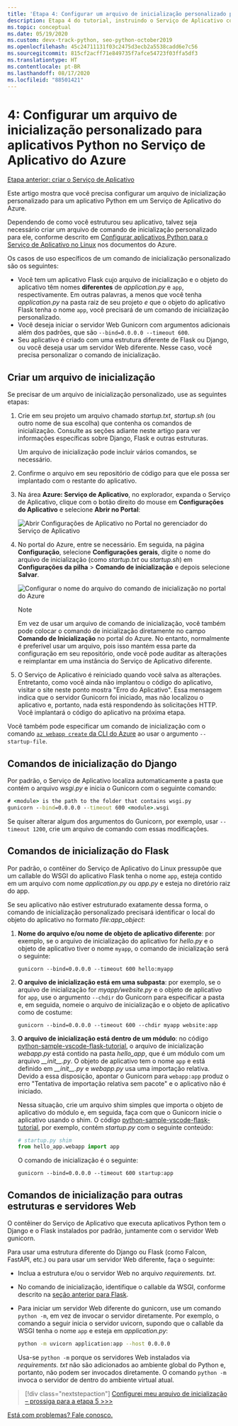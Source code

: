 ```yaml
---
title: 'Etapa 4: Configurar um arquivo de inicialização personalizado para aplicativos Python no Serviço de Aplicativo do Azure no Linux'
description: Etapa 4 do tutorial, instruindo o Serviço de Aplicativo como iniciar o aplicativo Web, incluindo instruções específicas para Django, Flask e outras estruturas.
ms.topic: conceptual
ms.date: 05/19/2020
ms.custom: devx-track-python, seo-python-october2019
ms.openlocfilehash: 45c24711131f03c2475d3ecb2a5538cadd6e7c56
ms.sourcegitcommit: 815cf2acff71e849735f7afce54723f03ffa5df3
ms.translationtype: HT
ms.contentlocale: pt-BR
ms.lasthandoff: 08/17/2020
ms.locfileid: "88501421"
---
```

# <a name="4-configure-a-custom-startup-file-for-python-apps-on-azure-app-service"></a>4: Configurar um arquivo de inicialização personalizado para aplicativos Python no Serviço de Aplicativo do Azure

[Etapa anterior: criar o Serviço de Aplicativo](tutorial-deploy-app-service-on-linux-03.md)

Este artigo mostra que você precisa configurar um arquivo de inicialização personalizado para um aplicativo Python em um Serviço de Aplicativo do Azure.

Dependendo de como você estruturou seu aplicativo, talvez seja necessário criar um arquivo de comando de inicialização personalizado para ele, conforme descrito em [Configurar aplicativos Python para o Serviço de Aplicativo no Linux](/azure/app-service/configure-language-python) nos documentos do Azure.

Os casos de uso específicos de um comando de inicialização personalizado são os seguintes:

- Você tem um aplicativo Flask cujo arquivo de inicialização e o objeto do aplicativo têm nomes **diferentes** de *application.py* e `app`, respectivamente. Em outras palavras, a menos que você tenha *application.py* na pasta raiz de seu projeto *e* que o objeto do aplicativo Flask tenha o nome `app`, você precisará de um comando de inicialização personalizado.
- Você deseja iniciar o servidor Web Gunicorn com argumentos adicionais além dos padrões, que são `--bind=0.0.0.0 --timeout 600`.
- Seu aplicativo é criado com uma estrutura diferente de Flask ou Django, ou você deseja usar um servidor Web diferente. Nesse caso, você precisa personalizar o comando de inicialização.

## <a name="create-a-startup-file"></a>Criar um arquivo de inicialização

Se precisar de um arquivo de inicialização personalizado, use as seguintes etapas:

1. Crie em seu projeto um arquivo chamado *startup.txt*, *startup.sh* (ou outro nome de sua escolha) que contenha os comandos de inicialização. Consulte as seções adiante neste artigo para ver informações específicas sobre Django, Flask e outras estruturas.

    Um arquivo de inicialização pode incluir vários comandos, se necessário.

1. Confirme o arquivo em seu repositório de código para que ele possa ser implantado com o restante do aplicativo.

1. Na área **Azure: Serviço de Aplicativo**, no explorador, expanda o Serviço de Aplicativo, clique com o botão direito do mouse em **Configurações do Aplicativo** e selecione **Abrir no Portal**:

    ![Abrir Configurações de Aplicativo no Portal no gerenciador do Serviço de Aplicativo](media/deploy-azure/open-application-settings-in-portal-for-app-service.png)

1. No portal do Azure, entre se necessário. Em seguida, na página **Configuração**, selecione **Configurações gerais**, digite o nome do arquivo de inicialização (como *startup.txt* ou *startup.sh*) em **Configurações da pilha** > **Comando de inicialização** e depois selecione **Salvar**.

    ![Configurar o nome do arquivo do comando de inicialização no portal do Azure](media/deploy-azure/enter-startup-file-for-app-service-in-the-azure-portal.png)

    > [!NOTE]
    > Em vez de usar um arquivo de comando de inicialização, você também pode colocar o comando de inicialização diretamente no campo **Comando de Inicialização** no portal do Azure. No entanto, normalmente é preferível usar um arquivo, pois isso mantém essa parte da configuração em seu repositório, onde você pode auditar as alterações e reimplantar em uma instância do Serviço de Aplicativo diferente.

1. O Serviço de Aplicativo é reiniciado quando você salva as alterações. Entretanto, como você ainda não implantou o código do aplicativo, visitar o site neste ponto mostra "Erro do Aplicativo". Essa mensagem indica que o servidor Gunicorn foi iniciado, mas não localizou o aplicativo e, portanto, nada está respondendo às solicitações HTTP. Você implantará o código do aplicativo na próxima etapa.

Você também pode especificar um comando de inicialização com o comando [`az webapp create` da CLI do Azure](/cli/azure/webapp?view=azure-cli-latest#az-webapp-create) ao usar o argumento `--startup-file`.

## <a name="django-startup-commands"></a>Comandos de inicialização do Django

Por padrão, o Serviço de Aplicativo localiza automaticamente a pasta que contém o arquivo *wsgi.py* e inicia o Gunicorn com o seguinte comando:

```cmd
# <module> is the path to the folder that contains wsgi.py
gunicorn --bind=0.0.0.0 --timeout 600 <module>.wsgi
```

Se quiser alterar algum dos argumentos do Gunicorn, por exemplo, usar `--timeout 1200`, crie um arquivo de comando com essas modificações.

## <a name="flask-startup-commands"></a>Comandos de inicialização do Flask

Por padrão, o contêiner do Serviço de Aplicativo do Linux pressupõe que um callable do WSGI do aplicativo Flask tenha o nome `app`, esteja contido em um arquivo com nome *application.py* ou *app.py* e esteja no diretório raiz do app.

Se seu aplicativo não estiver estruturado exatamente dessa forma, o comando de inicialização personalizado precisará identificar o local do objeto do aplicativo no formato *file:app_object*:

1. **Nome do arquivo e/ou nome de objeto de aplicativo diferente**: por exemplo, se o arquivo de inicialização do aplicativo for *hello.py* e o objeto de aplicativo tiver o nome `myapp`, o comando de inicialização será o seguinte:

    ```text
    gunicorn --bind=0.0.0.0 --timeout 600 hello:myapp
    ```

1. **O arquivo de inicialização está em uma subpasta**: por exemplo, se o arquivo de inicialização for *myapp/website.py* e o objeto de aplicativo for `app`, use o argumento `--chdir` do Gunicorn para especificar a pasta e, em seguida, nomeie o arquivo de inicialização e o objeto de aplicativo como de costume:

    ```text
    gunicorn --bind=0.0.0.0 --timeout 600 --chdir myapp website:app
    ```

1. **O arquivo de inicialização está dentro de um módulo**: no código [python-sample-vscode-flask-tutorial](https://github.com/Microsoft/python-sample-vscode-flask-tutorial), o arquivo de inicialização *webapp.py* está contido na pasta *hello_app*, que é um módulo com um arquivo *\_\_init\_\_.py*. O objeto de aplicativo tem o nome `app` e está definido em *\_\_init\_\_.py* e *webapp.py* usa uma importação relativa. Devido a essa disposição, apontar o Gunicorn para `webapp:app` produz o erro "Tentativa de importação relativa sem pacote" e o aplicativo não é iniciado.

    Nessa situação, crie um arquivo shim simples que importa o objeto de aplicativo do módulo e, em seguida, faça com que o Gunicorn inicie o aplicativo usando o shim. O código [python-sample-vscode-flask-tutorial](https://github.com/Microsoft/python-sample-vscode-flask-tutorial), por exemplo, contém *startup.py* com o seguinte conteúdo:

    ```python
    # startup.py shim
    from hello_app.webapp import app
    ```

    O comando de inicialização é o seguinte:

    ```text
    gunicorn --bind=0.0.0.0 --timeout 600 startup:app
    ```

## <a name="startup-commands-for-other-frameworks-and-web-servers"></a>Comandos de inicialização para outras estruturas e servidores Web

O contêiner do Serviço de Aplicativo que executa aplicativos Python tem o Django e o Flask instalados por padrão, juntamente com o servidor Web gunicorn.

Para usar uma estrutura diferente do Django ou Flask (como Falcon, FastAPI, etc.) ou para usar um servidor Web diferente, faça o seguinte:

- Inclua a estrutura e/ou o servidor Web no arquivo *requirements. txt*.
- No comando de inicialização, identifique o callable da WSGI, conforme descrito na [seção anterior para Flask](#flask-startup-commands).
- Para iniciar um servidor Web diferente do gunicorn, use um comando `python -m`, em vez de invocar o servidor diretamente. Por exemplo, o comando a seguir inicia o servidor uvicorn, supondo que o callable da WSGI tenha o nome `app` e esteja em *application.py*:

    ```sh
    python -m uvicorn application:app --host 0.0.0.0
    ```

    Usa-se `python -m` porque os servidores Web instalados via *requirements. txt* não são adicionados ao ambiente global do Python e, portanto, não podem ser invocados diretamente. O comando `python -m` invoca o servidor de dentro do ambiente virtual atual.

> [!div class="nextstepaction"]
> [Configurei meu arquivo de inicialização – prossiga para a etapa 5 >>>](tutorial-deploy-app-service-on-linux-05.md)

[Está com problemas? Fale conosco.](https://aka.ms/FlaskVSCQuickstartHelp)
